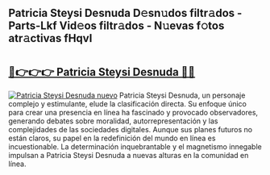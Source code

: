 ## Patricia Steysi Desnuda D𝚎sn𝚞dos filtr𝚊dos - Parts-Lkf Vid𝚎os filtr𝚊dos - N𝚞evas f𝚘tos atr𝚊ctivas fHqvI

# <h2><a href="http://mb7cj5g.tromn.icu/?c=Patricia+Steysi+Desnuda">🔗👉👉👉 Patricia Steysi Desnuda 🔗🔗</a></h2>

[![Patricia Steysi Desnuda nuevo](https://i.imgur.com/pEAQMta.gif)](http://mb7cj5g.tromn.icu/?c=Patricia+Steysi+Desnuda)
Patricia Steysi Desnuda, un personaje complejo y estimulante, elude la clasificación directa. Su enfoque único para crear una presencia en línea ha fascinado y provocado observadores, generando debates sobre moralidad, autorrepresentación y las complejidades de las sociedades digitales. Aunque sus planes futuros no están claros, su papel en la redefinición del mundo en línea es incuestionable. La determinación inquebrantable y el magnetismo innegable impulsan a Patricia Steysi Desnuda a nuevas alturas en la comunidad en línea.
